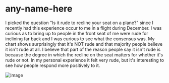 # any-name-here

I picked the question "Is it rude to recline your seat on a plane?" since I recently had this experience occur to me in a flight during December. I was curious as to bring up to people in the front seat of me were rude for inclining far back and I was curious to see what the consensus was. My chart shows surprisingly that it's NOT rude and that majority people believe it isn't rude at all. I believe that part of the reason people say it isn't rude is because the degree in which the recline on the seat matters for whether it's rude or not. In my personal experience it felt very rude, but it's interesting to see how people respond more positively to it. 

![image](https://github.com/user-attachments/assets/18a75e36-dcf4-4f92-a81d-e05dbb21f917)
